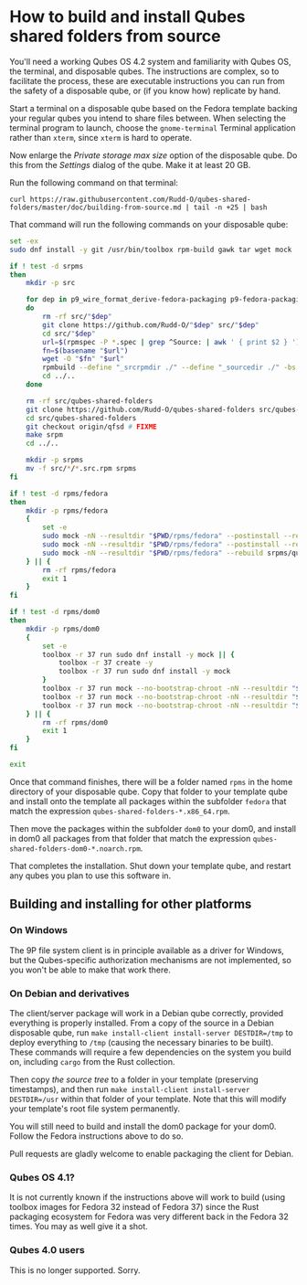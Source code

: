 # How to build and install Qubes shared folders from source

You'll need a working Qubes OS 4.2 system and familiarity with Qubes OS,
the terminal, and disposable qubes.  The instructions are complex, so to
facilitate the process, these are executable instructions you can run from
the safety of a disposable qube, or (if you know how) replicate by hand.

Start a terminal on a disposable qube based on the Fedora template backing
your regular qubes you intend to share files between.  When selecting the
terminal program to launch, choose the `gnome-terminal` Terminal application
rather than `xterm`, since `xterm` is hard to operate.

Now enlarge the *Private storage max size* option of the disposable qube.
Do this from the *Settings* dialog of the qube.  Make it at least 20 GB.

Run the following command on that terminal:

```
curl https://raw.githubusercontent.com/Rudd-O/qubes-shared-folders/master/doc/building-from-source.md | tail -n +25 | bash
```

That command will run the following commands on your disposable qube:

```bash
set -ex
sudo dnf install -y git /usr/bin/toolbox rpm-build gawk tar wget mock

if ! test -d srpms
then
    mkdir -p src

    for dep in p9_wire_format_derive-fedora-packaging p9-fedora-packaging
    do
        rm -rf src/"$dep"
        git clone https://github.com/Rudd-O/"$dep" src/"$dep"
        cd src/"$dep"
        url=$(rpmspec -P *.spec | grep ^Source: | awk ' { print $2 } ')
        fn=$(basename "$url")
        wget -O "$fn" "$url"
        rpmbuild --define "_srcrpmdir ./" --define "_sourcedir ./" -bs *.spec
        cd ../..
    done

    rm -rf src/qubes-shared-folders
    git clone https://github.com/Rudd-O/qubes-shared-folders src/qubes-shared-folders
    cd src/qubes-shared-folders
    git checkout origin/qfsd # FIXME
    make srpm
    cd ../..

    mkdir -p srpms
    mv -f src/*/*.src.rpm srpms
fi

if ! test -d rpms/fedora
then
    mkdir -p rpms/fedora
    {
        set -e
        sudo mock -nN --resultdir "$PWD/rpms/fedora" --postinstall --rebuild srpms/rust-p9_*.src.rpm
        sudo mock -nN --resultdir "$PWD/rpms/fedora" --postinstall --rebuild srpms/rust-p9-*.src.rpm
        sudo mock -nN --resultdir "$PWD/rpms/fedora" --rebuild srpms/qubes-shared-folders-*.src.rpm
    } || {
        rm -rf rpms/fedora
        exit 1
    }
fi

if ! test -d rpms/dom0
then
    mkdir -p rpms/dom0
    {
        set -e
        toolbox -r 37 run sudo dnf install -y mock || {
            toolbox -r 37 create -y
            toolbox -r 37 run sudo dnf install -y mock
        }
        toolbox -r 37 run mock --no-bootstrap-chroot -nN --resultdir "$PWD/rpms/dom0" --postinstall --rebuild srpms/rust-p9_*.src.rpm
        toolbox -r 37 run mock --no-bootstrap-chroot -nN --resultdir "$PWD/rpms/dom0" --postinstall --rebuild srpms/rust-p9-*.src.rpm
        toolbox -r 37 run mock --no-bootstrap-chroot -nN --resultdir "$PWD/rpms/dom0" --rebuild srpms/qubes-shared-folders-*.src.rpm
    } || {
        rm -rf rpms/dom0
        exit 1
    }
fi

exit
```

Once that command finishes, there will be a folder named `rpms` in the home
directory of your disposable qube.  Copy that folder to your template qube and
install onto the template all packages within the subfolder `fedora` that match
the expression `qubes-shared-folders-*.x86_64.rpm`.

Then move the packages within the subfolder `dom0` to your dom0, and install
in dom0 all packages from that folder that match the expression
`qubes-shared-folders-dom0-*.noarch.rpm`.

That completes the installation.  Shut down your template qube, and restart
any qubes you plan to use this software in.

## Building and installing for other platforms

### On Windows

The 9P file system client is in principle available as a driver
for Windows, but the Qubes-specific authorization mechanisms are not
implemented, so you won't be able to make that work there.

### On Debian and derivatives

The client/server package will work in a Debian qube correctly, provided
everything is properly installed.  From a copy of the source in a Debian
disposable qube, run `make install-client install-server DESTDIR=/tmp`
to deploy everything to `/tmp` (causing the necessary binaries to be
built).  These commands will require a few dependencies on the system you
build on, including `cargo` from the Rust collection.

Then copy *the source tree* to a folder in your template (preserving
timestamps), and then run `make install-client install-server DESTDIR=/usr`
within that folder of your template.  Note that this will modify your
template's root file system permanently.

You will still need to build and install the dom0 package for your dom0.
Follow the Fedora instructions above to do so.

Pull requests are gladly welcome to enable packaging the client for Debian.

### Qubes OS 4.1?

It is not currently known if the instructions above will work to build
(using toolbox images for Fedora 32 instead of Fedora 37) since the Rust
packaging ecosystem for Fedora was very different back in the Fedora 32
times.  You may as well give it a shot.

### Qubes 4.0 users

This is no longer supported.  Sorry.
